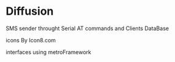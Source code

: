 Diffusion
=========

SMS sender throught Serial AT commands and Clients DataBase

icons By Icon8.com

interfaces using metroFramework

